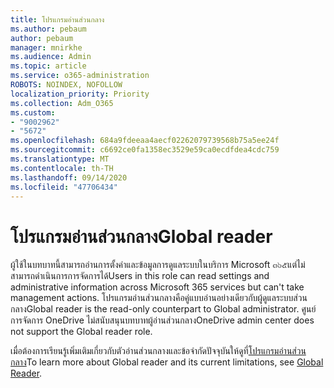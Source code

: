 ```yaml
---
title: โปรแกรมอ่านส่วนกลาง
ms.author: pebaum
author: pebaum
manager: mnirkhe
ms.audience: Admin
ms.topic: article
ms.service: o365-administration
ROBOTS: NOINDEX, NOFOLLOW
localization_priority: Priority
ms.collection: Adm_O365
ms.custom:
- "9002962"
- "5672"
ms.openlocfilehash: 684a9fdeeaa4aecf02262079739568b75a5ee24f
ms.sourcegitcommit: c6692ce0fa1358ec3529e59ca0ecdfdea4cdc759
ms.translationtype: MT
ms.contentlocale: th-TH
ms.lasthandoff: 09/14/2020
ms.locfileid: "47706434"
---
```

# <a name="global-reader"></a><span data-ttu-id="907d3-102">โปรแกรมอ่านส่วนกลาง</span><span class="sxs-lookup"><span data-stu-id="907d3-102">Global reader</span></span>

<span data-ttu-id="907d3-103">ผู้ใช้ในบทบาทนี้สามารถอ่านการตั้งค่าและข้อมูลการดูแลระบบในบริการ Microsoft ๓๖๕แต่ไม่สามารถดำเนินการการจัดการได้</span><span class="sxs-lookup"><span data-stu-id="907d3-103">Users in this role can read settings and administrative information across Microsoft 365 services but can't take management actions.</span></span> <span data-ttu-id="907d3-104">โปรแกรมอ่านส่วนกลางคือคู่แบบอ่านอย่างเดียวกับผู้ดูแลระบบส่วนกลาง</span><span class="sxs-lookup"><span data-stu-id="907d3-104">Global reader is the read-only counterpart to Global administrator.</span></span>
<span data-ttu-id="907d3-105">ศูนย์การจัดการ OneDrive ไม่สนับสนุนบทบาทผู้อ่านส่วนกลาง</span><span class="sxs-lookup"><span data-stu-id="907d3-105">OneDrive admin center does not support the Global reader role.</span></span>

<span data-ttu-id="907d3-106">เมื่อต้องการเรียนรู้เพิ่มเติมเกี่ยวกับตัวอ่านส่วนกลางและข้อจำกัดปัจจุบันให้ดูที่[โปรแกรมอ่านส่วนกลาง](https://docs.microsoft.com/azure/active-directory/users-groups-roles/directory-assign-admin-roles#global-reader)</span><span class="sxs-lookup"><span data-stu-id="907d3-106">To learn more about Global reader and its current limitations, see [Global Reader](https://docs.microsoft.com/azure/active-directory/users-groups-roles/directory-assign-admin-roles#global-reader).</span></span>
